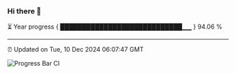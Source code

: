 ### Hi there 👋

⏳ Year progress { ████████████████████████████▁▁ } 94.06 %

---

⏰ Updated on Tue, 10 Dec 2024 06:07:47 GMT

![Progress Bar CI](https://github.com/liununu/liununu/workflows/Progress%20Bar%20CI/badge.svg)
